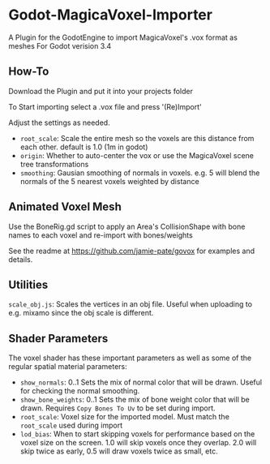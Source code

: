 # Godot-MagicaVoxel-Importer
A Plugin for the GodotEngine to import MagicaVoxel's .vox format as meshes
For Godot verision 3.4

## How-To
Download the Plugin and put it into your projects folder

To Start importing select a .vox file and press '(Re)Import'

Adjust the settings as needed.

* `root_scale`: Scale the entire mesh so the voxels are this distance from each other. default is 1.0 (1m in godot)
* `origin`: Whether to auto-center the vox or use the MagicaVoxel scene tree transformations
* `smoothing`: Gausian smoothing of normals in voxels. e.g. 5 will blend the normals of the 5 nearest voxels weighted by distance

## Animated Voxel Mesh

Use the BoneRig.gd script to apply an Area's CollisionShape with bone
names to each voxel and re-import with bones/weights

See the readme at https://github.com/jamie-pate/govox for examples and details.

## Utilities

`scale_obj.js`: Scales the vertices in an obj file. Useful when uploading to e.g. mixamo since the obj scale is different.

## Shader Parameters

The voxel shader has these important parameters as well as some of the regular spatial material parameters:

* `show_normals`: 0..1 Sets the mix of normal color that will be drawn. Useful for checking the normal smoothing.
* `show_bone_weights`: 0..1 Sets the mix of bone weight color that will be drawn. Requires `Copy Bones To Uv` to be set during import.
* `root_scale`: Voxel size for the imported model. Must match the `root_scale` used during import
* `lod_bias`: When to start skipping voxels for performance based on the voxel size on the screen. 1.0 will skip voxels once they overlap. 2.0 will skip twice as early, 0.5 will draw voxels twice as small, etc.
